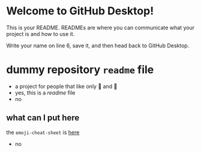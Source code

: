 # Welcome to GitHub Desktop!

This is your README. READMEs are where you can communicate what your project is and how to use it.

Write your name on line 6, save it, and then head back to GitHub Desktop.

# dummy repository `readme` file 

- a project for people that like only :watermelon: and :grapes:
- yes, this is a _readme_ file
- no


## what can I put here
the `emoji-cheat-sheet` is [here](https://github.com/ikatyang/emoji-cheat-sheet/blob/master/README.md)

- no